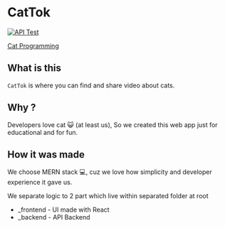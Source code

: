 # CatTok

[![API Test](https://github.com/littlefunky/cattok/actions/workflows/api.js.yml/badge.svg)](https://github.com/littlefunky/cattok/actions/workflows/api.js.yml)

[Cat Programming](https://media.giphy.com/media/aNqEFrYVnsS52/giphy.gif?cid=ecf05e47pgmtxf00n47yfz1csphws8pdtxp8xkqp064rq470&rid=giphy.gif&ct=g)

## What is this

`CatTok` is where you can find and share video about cats.

## Why ?

Developers love cat 😺 (at least us), So we created this web app just for educational and for fun.

## How it was made

We choose MERN stack 💻, cuz we love how simplicity and developer experience it gave us.

We separate logic to 2 part which live within separated folder at root

- \_frontend - UI made with React
- \_backend - API Backend
